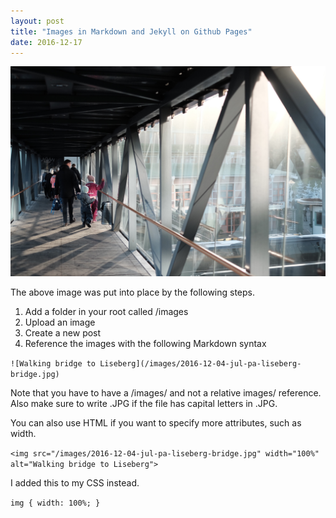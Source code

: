 ```yaml
---
layout: post
title: "Images in Markdown and Jekyll on Github Pages"
date: 2016-12-17
---
```


![Walking bridge to Liseberg](/images/2016-12-04-jul-pa-liseberg-bridge.jpg)

The above image was put into place by the following steps.

1. Add a folder in your root called /images
2. Upload an image
3. Create a new post
4. Reference the images with the following Markdown syntax

`![Walking bridge to Liseberg](/images/2016-12-04-jul-pa-liseberg-bridge.jpg)`

Note that you have to have a /images/ and not a relative images/ reference. Also make sure to write .JPG if the file has capital letters in .JPG.

You can also use HTML if you want to specify more attributes, such as width.

`<img src="/images/2016-12-04-jul-pa-liseberg-bridge.jpg" width="100%" alt="Walking bridge to Liseberg">`

I added this to my CSS instead.

`
img {
	width: 100%;
}
`
